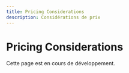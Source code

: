 ```yaml
---
title: Pricing Considerations
description: Considérations de prix
---
```


# Pricing Considerations

Cette page est en cours de développement.

<!-- TODO: Ajouter les considérations de prix -->

